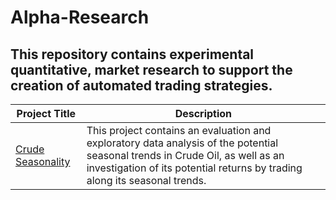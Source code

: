 # Alpha-Research

## This repository contains experimental quantitative, market research to support the creation of automated trading strategies. 

| Project Title | Description | 
| ------------- | ----------- |
| [Crude Seasonality](https://github.com/alfarasjb/Alpha-Research/tree/main/crude_seasonality) | This project contains an evaluation and exploratory data analysis of the potential seasonal trends in Crude Oil, as well as an investigation of its potential returns by trading along its seasonal trends.